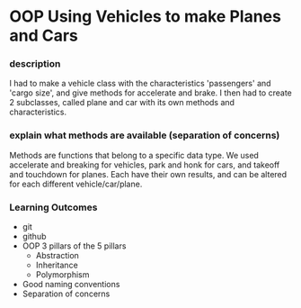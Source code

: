 # OOP Using Vehicles to make Planes and Cars

### description

I had to make a vehicle class with the characteristics 'passengers' and 'cargo size',
and give methods for accelerate and brake.
I then had to create 2 subclasses, called plane and car with its own methods and characteristics.

### explain what methods are available (separation of concerns)

Methods are functions that belong to a specific data type.
We used accelerate and breaking for vehicles,
park and honk for cars,
and takeoff and touchdown for planes.
Each have their own results, and can be altered for each different vehicle/car/plane.

### Learning Outcomes
- git
- github
- OOP 3 pillars of the 5 pillars
    - Abstraction
    - Inheritance
    - Polymorphism
- Good naming conventions
- Separation of concerns